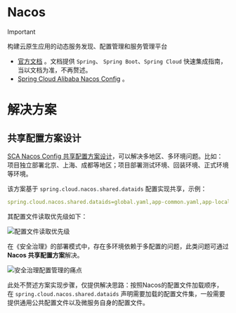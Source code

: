 # Nacos

> [!important]
> 构建云原生应用的动态服务发现、配置管理和服务管理平台

- [官方文档](https://nacos.io/zh-cn/docs/v2/quickstart/quick-start.html) 。文档提供 `Spring`、 `Spring Boot`、`Spring Cloud` 快速集成指南，当以文档为准，不再赘述。
- [Spring Cloud Alibaba Nacos Config](https://github.com/alibaba/spring-cloud-alibaba/wiki/Nacos-config) 。



# 解决方案

## 共享配置方案设计

[SCA Nacos Config 共享配置方案设计](https://github.com/alibaba/spring-cloud-alibaba/issues/141)，可以解决多地区、多环境问题。比如：项目独立部署北京、上海、成都等地区；项目部署测试环境、回装环境、正式环境等环境。

该方案基于 `spring.cloud.nacos.shared.dataids` 配置实现共享，示例：

```yaml
spring.cloud.nacos.shared.dataids=global.yaml,app-common.yaml,app-local-common.yaml
```

其配置文件读取优先级如下：

![配置文件读取优先级](https://cdn.jsdelivr.net/gh/zhengzhenning/imageBeds@main/images/008i3skNgy1gsjym4xzuvj30pk0iwdid.jpg)

在《安全治理》的部署模式中，存在多环境依赖于多配置的问题，此类问题可通过 **Nacos 共享配置方案**解决。

![安全治理配置管理的痛点](https://cdn.jsdelivr.net/gh/zhengzhenning/imageBeds@main/images/008i3skNgy1grm6ucrsgwj31lh0u0dpi-20240415170816869.jpg)

此处不赘述方案实现步骤，仅提供解决思路：按照Nacos的配置文件加载顺序，在 `spring.cloud.nacos.shared.dataids` 声明需要加载的配置文件集，一般需要提供通用公共配置文件以及微服务自身的配置文件。









